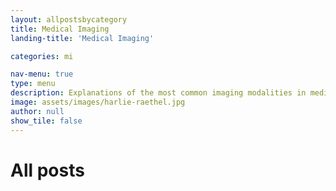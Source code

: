 ```yaml
---
layout: allpostsbycategory
title: Medical Imaging
landing-title: 'Medical Imaging'

categories: mi

nav-menu: true
type: menu
description: Explanations of the most common imaging modalities in medicine
image: assets/images/harlie-raethel.jpg
author: null
show_tile: false
---
```


<h1>All posts</h1>
